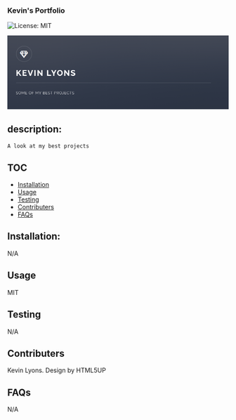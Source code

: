 ### Kevin's Portfolio

![License: MIT](https://img.shields.io/badge/License-MIT-green.svg)

![snapshot](images/PortfolioScreenshot.PNG)

## description:

    A look at my best projects

## TOC

- [Installation](#installation)
- [Usage](#usage)
- [Testing](#tests)
- [Contributers](#Contributers)
- [FAQs](#FAQs)

## Installation:

N/A

## Usage

MIT

## Testing

N/A

## Contributers

Kevin Lyons. Design by HTML5UP

## FAQs

N/A
